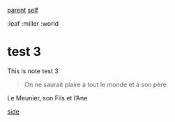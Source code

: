 [parent](test2) [self](test3)

:leaf :miller :world

# test 3

This is note test 3

> On ne saurait plaire à tout le monde et à son père.

Le Meunier, son Fils et l’Ane

[side](kanq)

<!-- foo: bar -->

